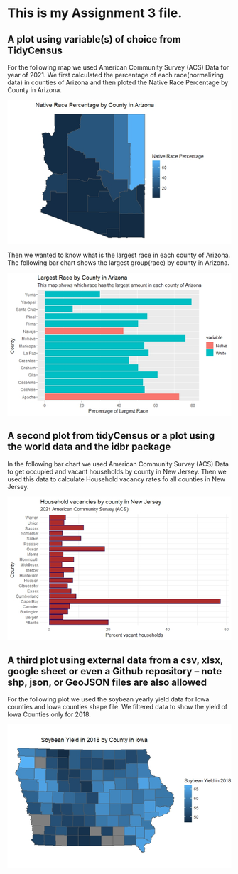 # This is my Assignment 3 file.
## A plot using variable(s) of choice from TidyCensus
For the following map we used American Community Survey (ACS) Data for year of 2021. We first calculated the percentage of each race(normalizing data) in counties of Arizona and then ploted the Native Race Percentage by County in Arizona.

![This is a map I made](NativeRacePercentagebyCountyinArizona.jpeg)

Then we wanted to know what is the largest race in each county of Arizona. The following bar chart shows the largest group(race) by county in Arizona.

![This is a bar chart I made](LargestRacebyCountyinArizona.jpeg)

## A second plot from tidyCensus or a plot using the world data and  the idbr package 

In the following bar chart we used American Community Survey (ACS) Data to get occupied and vacant households by county in New Jersey. Then we used this data to calculate Household vacancy rates fo all counties in New Jersey. 

![This is a bar chart I made](HouseholdvacanciesbycountyinNewJersey.jpeg)

## A third plot using external data from a csv, xlsx, google sheet or even a Github repository – note  shp, json, or GeoJSON files are also allowed 

For the following plot we used the soybean yearly yield data for Iowa counties and Iowa counties shape file. We filtered data to show the yield of Iowa Counties only for 2018.

![This is a map I made](SoybeanYieldin2018.jpeg)
